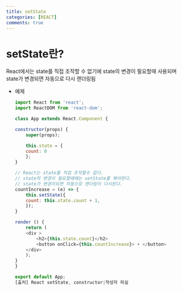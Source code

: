 ```yaml
---
title: setState
categories: [REACT]
comments: true
---
```


# setState란?  
React에서는 state를 직접 조작할 수 없기에 state의 변경이 필요할때 사용되며  
state가 변경되면 자동으로 다시 랜더링됨

- 예제
    ``` javascript
    import React from 'react';
    import ReactDOM from 'react-dom';

    class App extends React.Component {

    constructor(props) {
        super(props);

        this.state = {
        count: 0
        };
    }

    // React는 state를 직접 조작할수 없다.
    // state의 변경이 필요할때에는 setState를 해야한다.
    // state가 변경이되면 자동으로 랜더링이 다시된다.
    countIncrease = (e) => {
        this.setState({
        count: this.state.count + 1,
        });
    }

    render () {
        return (
        <div >
            <h2>{this.state.count}</h2>
            <button onClick={this.countIncrease}> + </button>
        </div>
        );
    }
    }

    export default App;
    [출처] React setState, constructor|작성자 피실
    ```